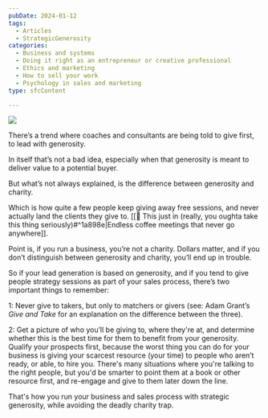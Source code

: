 ```yaml
---
pubDate: 2024-01-12
tags:
  - Articles
  - StrategicGenerosity
categories:
  - Business and systems
  - Doing it right as an entrepreneur or creative professional
  - Ethics and marketing
  - How to sell your work
  - Psychology in sales and marketing
type: sfcContent

---
```


![](Media/SalesFlowCoach.app_Strategic-generosity-in-business_MartinStellar.png)

There’s a trend where coaches and consultants are being told to give first, to lead with generosity.

In itself that’s not a bad idea, especially when that generosity is meant to deliver value to a potential buyer.

But what’s not always explained, is the difference between generosity and charity.

Which is how quite a few people keep giving away free sessions, and never actually land the clients they give to. [[📯 This just in (really, you oughta take this thing seriously)#^1a898e|Endless coffee meetings that never go anywhere]].  

Point is, if you run a business, you’re not a charity. Dollars matter, and if you don’t distinguish between generosity and charity, you’ll end up in trouble.

So if your lead generation is based on generosity, and if you tend to give people strategy sessions as part of your sales process, there’s two important things to remember:

1: Never give to takers, but only to matchers or givers (see: Adam Grant’s <em>Give and Take</em> for an explanation on the difference between the three).

2: Get a picture of who you’ll be giving to, where they're at, and determine whether this is the best time for them to benefit from your generosity. Qualify your prospects first, because the worst thing you can do for your business is giving your scarcest resource (your time) to people who aren’t ready, or able, to hire you.
There's many situations where you're talking to the right people, but you'd be smarter to point them at a book or other resource first, and re-engage and give to them later down the line. 

That's how you run your business and sales process with strategic generosity, while avoiding the deadly charity trap. 
